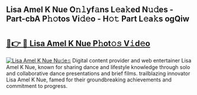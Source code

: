 ## Lisa Amel K Nue O𝚗𝚕yf𝚊ns L𝚎a𝚔ed N𝚞𝚍es - Part-cbA P𝚑𝚘tos Vi𝚍𝚎o - H𝚘𝚝 Part L𝚎a𝚔s ogQiw

# <h2><a href="http://kf10jwo.oniu.top/?m=Lisa+Amel+K+Nue">🔗👉 🔴 Lisa Amel K Nue P𝚑ot𝚘𝚜 V𝚒d𝚎o</a></h2>

[![Lisa Amel K Nue Nu𝚍e𝚜](https://i.imgur.com/0qMVB7G.gif)](http://kf10jwo.oniu.top/?m=Lisa+Amel+K+Nue)
Digital content provider and web entertainer Lisa Amel K Nue, known for sharing dance and lifestyle knowledge through solo and collaborative dance presentations and brief films. trailblazing innovator Lisa Amel K Nue, famed for their groundbreaking achievements and commitment to progress.  
